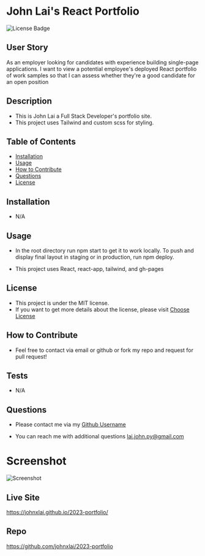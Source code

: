 # John Lai's React Portfolio
![License Badge](https://img.shields.io/badge/license-MIT-brightgreen)

## User Story
As an employer looking for candidates with experience building single-page applications. I want to view a potential employee's deployed React portfolio of work samples so that I can assess whether they're a good candidate for an open position

## Description
* This is John Lai a Full Stack Developer's portfolio site.
* This project uses Tailwind and custom scss for styling.


## Table of Contents
- [Installation](#installation)
- [Usage](#usage)
- [How to Contribute](#how-to-contribute)
- [Questions](#questions)
- [License](#license)

## Installation
* N/A
## Usage
* In the root directory run npm start to get it to work locally.
To push and display final layout in staging or in production, run npm deploy.

* This project uses React, react-app, tailwind, and gh-pages

## License
* This project is under the MIT license.
* If you want to get more details about the license, please visit [Choose License](https://choosealicense.com "Choose License")

## How to Contribute
* Feel free to contact via email or github or fork my repo and request for pull request!

## Tests
* N/A

## Questions
* Please contact me via my [Github Username](https://github.com/johnxlai)

* You can reach me with additional questions <a href="mailto:lai.john.py@gmail.com">lai.john.py@gmail.com</a>


# Screenshot
![Screenshot](./src/assets/images/john-lai-react-portfolio.png)

## Live Site
https://johnxlai.github.io/2023-portfolio/

## Repo
https://github.com/johnxlai/2023-portfolio



